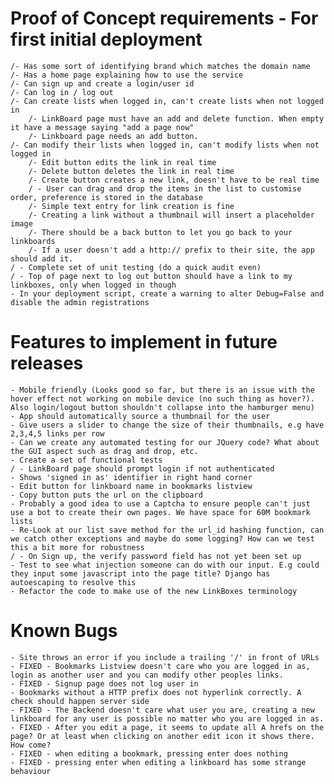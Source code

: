 # Proof of Concept requirements - For first initial deployment
	/- Has some sort of identifying brand which matches the domain name
	/- Has a home page explaining how to use the service
	/- Can sign up and create a login/user id
	/- Can log in / log out
	/- Can create lists when logged in, can't create lists when not logged in
		/- LinkBoard page must have an add and delete function. When empty it have a message saying "add a page now"
		/- Linkboard page needs an add button. 
	/- Can modify their lists when logged in, can't modify lists when not logged in
		/- Edit button edits the link in real time
		/- Delete button deletes the link in real time
		/- Create button creates a new link, doesn't have to be real time
		/ - User can drag and drop the items in the list to customise order, preference is stored in the database
		/- Simple text entry for link creation is fine
		/- Creating a link without a thumbnail will insert a placeholder image    
		/- There should be a back button to let you go back to your linkboards
		/- If a user doesn't add a http:// prefix to their site, the app should add it.
	/ - Complete set of unit testing (do a quick audit even)
	/ - Top of page next to log out button should have a link to my linkboxes, only when logged in though
	- In your deployment script, create a warning to alter Debug=False and disable the admin registrations

# Features to implement in future releases
	- Mobile friendly (Looks good so far, but there is an issue with the hover effect not working on mobile device (no such thing as hover?). Also login/logout button shouldn't collapse into the hamburger menu)
	- App should automatically source a thumbnail for the user
	- Give users a slider to change the size of their thumbnails, e.g have 2,3,4,5 links per row
	- Can we create any automated testing for our JQuery code? What about the GUI aspect such as drag and drop, etc.
	- Create a set of functional tests	
	/ - LinkBoard page should prompt login if not authenticated
	- Shows 'signed in as' identifier in right hand corner
	- Edit button for linkboard name in bookmarks listview
	- Copy button puts the url on the clipboard
	- Probably a good idea to use a Captcha to ensure people can't just use a bot to create their own pages. We have space for 60M bookmark lists
	- Re-Look at our list save method for the url_id hashing function, can we catch other exceptions and maybe do some logging? How can we test this a bit more for robustness 
	/ - On Sign up, the verify password field has not yet been set up
	- Test to see what injection someone can do with our input. E.g could they input some javascript into the page title? Django has autoescaping to resolve this
	- Refactor the code to make use of the new LinkBoxes terminology

# Known Bugs
	- Site throws an error if you include a trailing '/' in front of URLs	
	- FIXED - Bookmarks Listview doesn't care who you are logged in as, login as another user and you can modify other peoples links.
	- FIXED - Signup page does not log user in
	- Bookmarks without a HTTP prefix does not hyperlink correctly. A check should happen server side
	- FIXED - The Backend doesn't care what user you are, creating a new linkboard for any user is possible no matter who you are logged in as.
	- FIXED - After you edit a page, it seems to update all A hrefs on the page? Or at least when clicking on another edit icon it shows there. How come? 
	- FIXED - when editing a bookmark, pressing enter does nothing
	- FIXED - pressing enter when editing a linkboard has some strange behaviour
